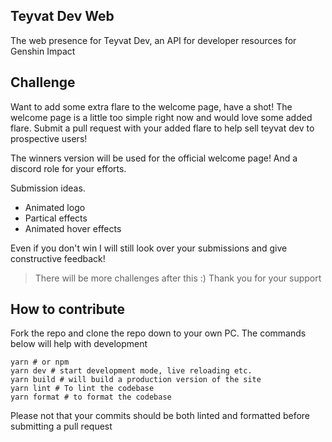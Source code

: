 ## Teyvat Dev Web

The web presence for Teyvat Dev, an API for developer resources for Genshin Impact

## Challenge

Want to add some extra flare to the welcome page, have a shot! The welcome page is a little too simple
right now and would love some added flare. Submit a pull request with your added flare to help sell 
teyvat dev to prospective users!

The winners version will be used for the official welcome page! And a discord role for your efforts.

Submission ideas.

- Animated logo
- Partical effects
- Animated hover effects

Even if you don't win I will still look over your submissions and give constructive feedback!

> There will be more challenges after this :) Thank you for your support

## How to contribute

Fork the repo and clone the repo down to your own PC. The commands below will help with development

```
yarn # or npm
yarn dev # start development mode, live reloading etc.
yarn build # will build a production version of the site
yarn lint # To lint the codebase
yarn format # to format the codebase
```

Please not that your commits should be both linted and formatted before submitting a pull request
